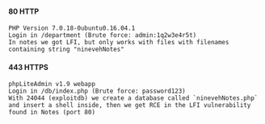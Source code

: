 #### 80 HTTP
	PHP Version 7.0.18-0ubuntu0.16.04.1
	Login in /department (Brute force: admin:1q2w3e4r5t)
	In notes we got LFI, but only works with files with filenames containing string "ninevehNotes"

#### 443 HTTPS
	phpLiteAdmin v1.9 webapp
	Login in /db/index.php (Brute force: password123)
	With 24044 (exploitdb) we create a database called `ninevehNotes.php` and insert a shell inside, then we get RCE in the LFI vulnerability found in Notes (port 80)